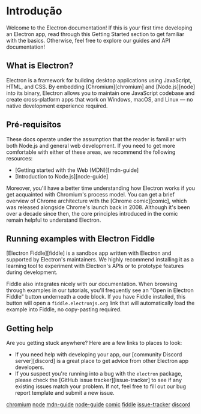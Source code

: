 # Introdução

Welcome to the Electron documentation! If this is your first time developing an Electron app, read through this Getting Started section to get familiar with the basics. Otherwise, feel free to explore our guides and API documentation!

## What is Electron?

Electron is a framework for building desktop applications using JavaScript, HTML, and CSS. By embedding \[Chromium\]\[chromium\] and \[Node.js\]\[node\] into its binary, Electron allows you to maintain one JavaScript codebase and create cross-platform apps that work on Windows, macOS, and Linux — no native development experience required.

## Pré-requisitos

These docs operate under the assumption that the reader is familiar with both Node.js and general web development. If you need to get more comfortable with either of these areas, we recommend the following resources:

* \[Getting started with the Web (MDN)\]\[mdn-guide\]
* \[Introduction to Node.js\]\[node-guide\]

Moreover, you'll have a better time understanding how Electron works if you get acquainted with Chromium's process model. You can get a brief overview of Chrome architecture with the \[Chrome comic\]\[comic\], which was released alongside Chrome's launch back in 2008. Although it's been over a decade since then, the core principles introduced in the comic remain helpful to understand Electron.

## Running examples with Electron Fiddle

\[Electron Fiddle\]\[fiddle\] is a sandbox app written with Electron and supported by Electron's maintainers. We highly recommend installing it as a learning tool to experiment with Electron's APIs or to prototype features during development.

Fiddle also integrates nicely with our documentation. When browsing through examples in our tutorials, you'll frequently see an "Open in Electron Fiddle" button underneath a code block. If you have Fiddle installed, this button will open a `fiddle.electronjs.org` link that will automatically load the example into Fiddle, no copy-pasting required.

## Getting help

Are you getting stuck anywhere? Here are a few links to places to look:

* If you need help with developing your app, our \[community Discord server\]\[discord\] is a great place to get advice from other Electron app developers.
* If you suspect you're running into a bug with the `electron` package, please check the \[GitHub issue tracker\]\[issue-tracker\] to see if any existing issues match your problem. If not, feel free to fill out our bug report template and submit a new issue.

[chromium](https://www.chromium.org/) [node](https://nodejs.org/) [mdn-guide](https://developer.mozilla.org/en-US/docs/Learn/Getting_started_with_the_web) [node-guide](https://nodejs.dev/learn) [comic](https://www.google.com/googlebooks/chrome/) [fiddle](https://electronjs.org/fiddle) [issue-tracker](https://github.com/electron/electron/issues) [discord](https://discord.gg/electron)
